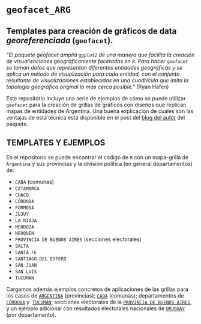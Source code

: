 # `geofacet_ARG` 

Templates para creación de gráficos de data *georeferenciada* (`geofacet`). 
--------------------
_"El paquete geofacet amplía `ggplot2` de una manera que facilita la creación de visualizaciones geográficamente facetadas en `R`. Para hacer `geofacet` se toman datos que representan diferentes entidades geográficas y se aplica un método de visualización para cada entidad, con el conjunto resultante de visualizaciones establecidas en una cuadrícula que imita la topología geográfica original lo más cerca posible."_ (Ryan Hafen)

Este repositorio incluye una serie de ejemplos de cómo se puede utilizar `geofacet` para la creación de grillas de gráficos con diseños que replican mapas de entidades de Argentina. Una buena explicación de cuáles son las ventajas de esta técnica está disponible en el post del [blog del autor](http://ryanhafen.com/blog/geofacet) del paquete.

## TEMPLATES Y EJEMPLOS

En el repositorio se puede encontrar el código de `R` con un mapa-grilla de `Argentina` y sus provincias y la división política (en general departamentos) de:
* `CABA` (comunas)
* `CATAMARCA`
* `CHACO`
* `CÓRDOBA`
* `FORMOSA`
* `JUJUY`
* `LA RIOJA`
* `MENDOZA`
* `NEUQUÉN`
* `PROVINCIA DE BUENOS AIRES` (secciones electorales)
* `SALTA`
* `SANTA FE`
* `SANTIAGO DEL ESTERO`
* `SAN JUAN`
* `SAN LUIS`
* `TUCUMÁN`

Cargamos además ejemplos concretos de aplicaciones de las grillas para los casos de [`ARGENTINA`](https://github.com/TuQmano/geofacet_ARG/tree/master/ARGENTINA) (provincias); [`CABA`](https://github.com/TuQmano/geofacet_ARG/tree/master/CABA) (comunas); departamentos de [`CÓRDOBA`](https://github.com/TuQmano/geofacet_ARG/tree/master/CORDOBA) y  [`TUCUMÁN`](https://github.com/TuQmano/geofacet_ARG/tree/master/TUCUMAN); secciones electorales de la [`PROVINCIA DE BUENOS AIRES`](https://github.com/TuQmano/geofacet_ARG/tree/master/PBA), y un ejemplo adicional con resultados electorales nacionales de [`URUGUAY`](https://github.com/TuQmano/geofacet_ARG/tree/master/zExtra_URUGUAY) (por departamento).
